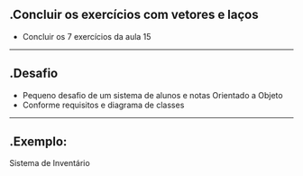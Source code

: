 .Concluir os exercícios com vetores e laços
-------------
- Concluir os 7 exercícios da aula 15
-------------
.Desafio
-------------
- Pequeno desafio de um sistema de alunos e notas Orientado a Objeto
- Conforme requisitos e diagrama de classes
-------------
.Exemplo:
-------------
Sistema de Inventário